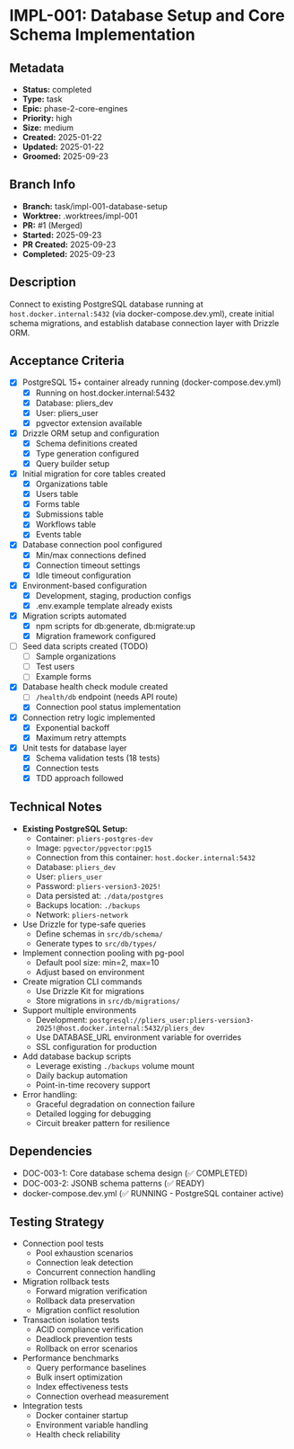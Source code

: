 # IMPL-001: Database Setup and Core Schema Implementation

## Metadata
- **Status:** completed
- **Type:** task
- **Epic:** phase-2-core-engines
- **Priority:** high
- **Size:** medium
- **Created:** 2025-01-22
- **Updated:** 2025-01-22
- **Groomed:** 2025-09-23

## Branch Info
- **Branch:** task/impl-001-database-setup
- **Worktree:** .worktrees/impl-001
- **PR:** #1 (Merged)
- **Started:** 2025-09-23
- **PR Created:** 2025-09-23
- **Completed:** 2025-09-23

## Description
Connect to existing PostgreSQL database running at `host.docker.internal:5432` (via docker-compose.dev.yml), create initial schema migrations, and establish database connection layer with Drizzle ORM.

## Acceptance Criteria
- [x] PostgreSQL 15+ container already running (docker-compose.dev.yml)
  - [x] Running on host.docker.internal:5432
  - [x] Database: pliers_dev
  - [x] User: pliers_user
  - [x] pgvector extension available
- [x] Drizzle ORM setup and configuration
  - [x] Schema definitions created
  - [x] Type generation configured
  - [x] Query builder setup
- [x] Initial migration for core tables created
  - [x] Organizations table
  - [x] Users table
  - [x] Forms table
  - [x] Submissions table
  - [x] Workflows table
  - [x] Events table
- [x] Database connection pool configured
  - [x] Min/max connections defined
  - [x] Connection timeout settings
  - [x] Idle timeout configuration
- [x] Environment-based configuration
  - [x] Development, staging, production configs
  - [x] .env.example template already exists
- [x] Migration scripts automated
  - [x] npm scripts for db:generate, db:migrate:up
  - [x] Migration framework configured
- [ ] Seed data scripts created (TODO)
  - [ ] Sample organizations
  - [ ] Test users
  - [ ] Example forms
- [x] Database health check module created
  - [ ] `/health/db` endpoint (needs API route)
  - [x] Connection pool status implementation
- [x] Connection retry logic implemented
  - [x] Exponential backoff
  - [x] Maximum retry attempts
- [x] Unit tests for database layer
  - [x] Schema validation tests (18 tests)
  - [x] Connection tests
  - [x] TDD approach followed

## Technical Notes
- **Existing PostgreSQL Setup:**
  - Container: `pliers-postgres-dev`
  - Image: `pgvector/pgvector:pg15`
  - Connection from this container: `host.docker.internal:5432`
  - Database: `pliers_dev`
  - User: `pliers_user`
  - Password: `pliers-version3-2025!`
  - Data persisted at: `./data/postgres`
  - Backups location: `./backups`
  - Network: `pliers-network`
- Use Drizzle for type-safe queries
  - Define schemas in `src/db/schema/`
  - Generate types to `src/db/types/`
- Implement connection pooling with pg-pool
  - Default pool size: min=2, max=10
  - Adjust based on environment
- Create migration CLI commands
  - Use Drizzle Kit for migrations
  - Store migrations in `src/db/migrations/`
- Support multiple environments
  - Development: `postgresql://pliers_user:pliers-version3-2025!@host.docker.internal:5432/pliers_dev`
  - Use DATABASE_URL environment variable for overrides
  - SSL configuration for production
- Add database backup scripts
  - Leverage existing `./backups` volume mount
  - Daily backup automation
  - Point-in-time recovery support
- Error handling:
  - Graceful degradation on connection failure
  - Detailed logging for debugging
  - Circuit breaker pattern for resilience

## Dependencies
- DOC-003-1: Core database schema design (✅ COMPLETED)
- DOC-003-2: JSONB schema patterns (✅ READY)
- docker-compose.dev.yml (✅ RUNNING - PostgreSQL container active)

## Testing Strategy
- Connection pool tests
  - Pool exhaustion scenarios
  - Connection leak detection
  - Concurrent connection handling
- Migration rollback tests
  - Forward migration verification
  - Rollback data preservation
  - Migration conflict resolution
- Transaction isolation tests
  - ACID compliance verification
  - Deadlock prevention tests
  - Rollback on error scenarios
- Performance benchmarks
  - Query performance baselines
  - Bulk insert optimization
  - Index effectiveness tests
  - Connection overhead measurement
- Integration tests
  - Docker container startup
  - Environment variable handling
  - Health check reliability